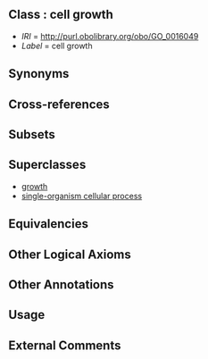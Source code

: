 
## Class : cell growth

 * *IRI* = http://purl.obolibrary.org/obo/GO_0016049
 * *Label* = cell growth

## Synonyms


## Cross-references


## Subsets


## Superclasses

 * [growth](../../GO/07/GO_0040007.md)
 * [single-organism cellular process](../../GO/63/GO_0044763.md)

## Equivalencies


## Other Logical Axioms


## Other Annotations


## Usage


## External Comments

